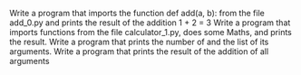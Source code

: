 Write a program that imports the function def add(a, b): from the file add_0.py and prints the result of the addition 1 + 2 = 3
Write a program that imports functions from the file calculator_1.py, does some Maths, and prints the result.
Write a program that prints the number of and the list of its arguments.
Write a program that prints the result of the addition of all arguments
